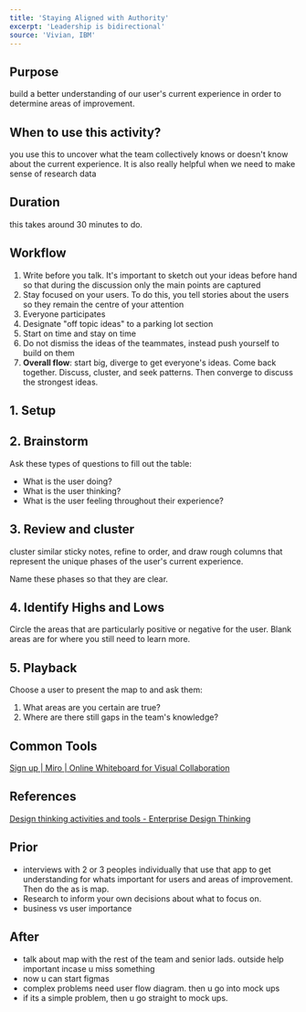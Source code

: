 ```yaml
---
title: 'Staying Aligned with Authority'
excerpt: 'Leadership is bidirectional'
source: 'Vivian, IBM'
---
```


## Purpose

build a better understanding of our user's current experience in order to determine areas of improvement. 

## When to use this activity?

you use this to uncover what the team collectively knows or doesn't know about the current experience. It is also really helpful when we need to make sense of research data

## Duration

this takes around 30 minutes to do.

## Workflow

1. Write before you talk. It's important to sketch out your ideas before hand so that during the discussion only the main points are captured
2. Stay focused on your users. To do this, you tell stories about the users so they remain the centre of your attention
3. Everyone participates
4. Designate "off topic ideas" to a parking lot section
5. Start on time and stay on time
6. Do not dismiss the ideas of the teammates, instead push yourself to build on them
7. **Overall flow**: start big, diverge to get everyone's ideas. Come back together. Discuss, cluster, and seek patterns. Then converge to discuss the strongest ideas.

## 1. Setup

## 2. Brainstorm

Ask these types of questions to fill out the table:

- What is the user doing?
- What is the user thinking?
- What is the user feeling throughout their experience?

## 3. Review and cluster

cluster similar sticky notes, refine to order, and draw rough columns that represent the unique phases of the user's current experience. 

Name these phases so that they are clear.

## 4. Identify Highs and Lows

Circle the areas that are particularly positive or negative for the user. Blank areas are for where you still need to learn more. 

## 5. Playback

Choose a user to present the map to and ask them:

1. What areas are you certain are true?
2. Where are there still gaps in the team's knowledge?

## Common Tools

[Sign up | Miro | Online Whiteboard for Visual Collaboration](https://miro.com/app/dashboard/)

## References

[Design thinking activities and tools - Enterprise Design Thinking](https://www.ibm.com/design/thinking/page/toolkit/activity/as-is-scenario-map)

## Prior

- interviews with 2 or 3 peoples individually that use that app to get understanding for whats important for users and areas of improvement. Then do the as is map.
- Research to inform your own decisions about what to focus on.
- business vs user importance

## After

- talk about map with the rest of the team and senior lads. outside help important incase u miss something
- now u can start figmas
- complex problems need user flow diagram. then u go into mock ups
- if its a simple problem, then u go straight to mock ups.

